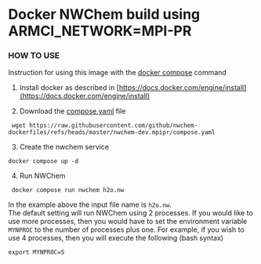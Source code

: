 Docker  NWChem build using ARMCI_NETWORK=MPI-PR
========================================


 
### HOW TO USE

Instruction for using this image with the [docker compose](https://docs.docker.com/compose) command

1. Install docker  as described in [https://docs.docker.com/engine/install](https://docs.docker.com/engine/install)

2. Download the [compose.yaml](https://raw.githubusercontent.com/github/nwchem-dockerfiles/refs/heads/master/nwchem-dev.mpipr/compose.yaml) file
 
```
 wget https://raw.githubusercontent.com/github/nwchem-dockerfiles/refs/heads/master/nwchem-dev.mpipr/compose.yaml
```

3. Create the nwchem service
``` 
docker compose up -d
```

4. Run NWChem
 
``` 
 docker compose run nwchem h2o.nw
```

In the example above the input file name is `h2o.nw`.   
The default setting will run NWChem using 2 processes.
If you would like to use more processes,
then you would have to set the environment variable `MYNPROC` to the number of processes plus one.
For example, if you wish to use 4 processes, then you will execute the following (bash syntax)
```
export MYNPROC=5
```
